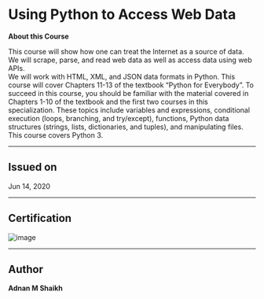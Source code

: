 # Using Python to Access Web Data

**About this Course**

This course will show how one can treat the Internet as a source of data. We will scrape, parse, and read web data as well as access data using web APIs.  
We will work with HTML, XML, and JSON data formats in Python. This course will cover Chapters 11-13 of the textbook “Python for Everybody”. 
To succeed in this course, you should be familiar with the material covered in Chapters 1-10 of the textbook and the first two courses in this specialization. 
These topics include variables and expressions, conditional execution (loops, branching, and try/except), functions, Python data structures (strings, lists, dictionaries, and tuples), and manipulating files.  
This course covers Python 3.

---

## Issued on

Jun 14, 2020

---

## Certification

![image](https://user-images.githubusercontent.com/52044177/124303071-9f027500-db7f-11eb-8f6b-f4ad8e6d1895.png)

---

## Author

**Adnan M Shaikh** 
